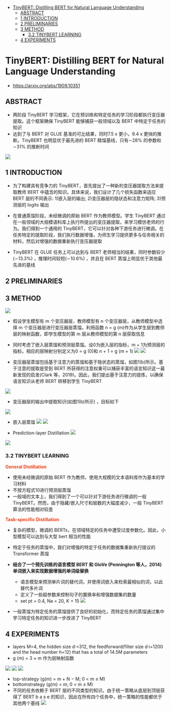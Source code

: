 <!-- TOC -->

- [TinyBERT: Distilling BERT for Natural Language Understanding](#tinybert-distilling-bert-for-natural-language-understanding)
  - [ABSTRACT](#abstract)
  - [1 INTRODUCTION](#1-introduction)
  - [2 PRELIMINARIES](#2-preliminaries)
  - [3 METHOD](#3-method)
    - [3.2 TINYBERT LEARNING](#32-tinybert-learning)
  - [4 EXPERIMENTS](#4-experiments)

<!-- /TOC -->
# TinyBERT: Distilling BERT for Natural Language Understanding
- https://arxiv.org/abs/1909.10351

## ABSTRACT
- 两阶段 TinyBERT 学习框架，它在预训练和特定任务的学习阶段都执行变压器提取。这个框架确保 TinyBERT 能够捕获一般领域以及 BERT 中特定于任务的知识
- 达到了与 BERT 对 GLUE 基准的可比结果，同时7.5 x 更小，9.4 x 更快的推断。TinyBERT 也明显优于最先进的 BERT 精馏基线，只有∼28% 的参数和∼31% 的推断时间

![](../../../source/images/45161420214514160316.png)

## 1 INTRODUCTION
- 为了构建具有竞争力的 TinyBERT，首先提出了一种新的变压器提取方法来提取教师 BERT 中蕴含的知识。具体来说，我们设计了几个损失函数来适应 BERT 层的不同表示: 1)嵌入层的输出; 2)变压器层的隐状态和注意力矩阵; 3)预测层的 logits 输出

- 在普通蒸馏阶段，未经微调的原始 BERT 作为教师模型。学生 TinyBERT 通过在一般领域的大规模语料库上执行所提出的变压器提取，来学习模仿老师的行为。我们得到一个通用的 TinyBERT，它可以针对各种下游任务进行微调。在任务特定的提取阶段，我们执行数据增强，为师生学习提供更多与任务相关的材料，然后对增强的数据重新执行变压器提取

- TinyBERT 在 GLUE 任务上可以达到与 BERT 老师相当的结果，同时参数较少(∼13.3%) ，推理时间较短(∼10.6%) ，并且在 BERT 蒸馏上明显优于其他最先进的基线

## 2 PRELIMINARIES


## 3 METHOD

![](../../../source/images/44161420214414170316.png)

- 假设学生模型有 m 个变压器层，教师模型有 n 个变压器层，从教师模型中选择 m 个变压器层进行变压器层蒸馏。利用函数 n = g (m)作为从学生层到教师层的映射函数，即学生模型的第 m 层从教师模型的第 n 层获取信息
- 同时考虑了嵌入层蒸馏和预测层蒸馏。设0为嵌入层的指标，m + 1为预测层的指标，相应的层映射分别定义为0 = g (0)和 n + 1 = g (m + 1)
![](../../../source/images/51161420215114200316.png)
![](../../../source/images/07161420210714210316.png)

- 变压器层蒸馏包括基于注意力的蒸馏和基于隐状态的蒸馏，如图1(b)所示。基于注意的提取是受到 BERT 所获得的注意权重可以捕获丰富的语言知识这一最新发现的启发(Clark 等，2019)。因此，我们提出基于注意力的提炼，以确保语言知识从老师 BERT 转移到学生 TinyBERT

![](../../../source/images/35161420213514230316.png)

- 变压器层的输出中提取知识(如图1(b)所示) ，目标如下

![](../../../source/images/12161420211214250316.png)

- 嵌入层蒸馏
![](../../../source/images/48161420214814250316.png)
![](../../../source/images/09161420210914270316.png)

- Prediction-layer Distillation
![](../../../source/images/11161420211114280316.png)

![](../../../source/images/41161420214114280316.png)

### 3.2 TINYBERT LEARNING
**<font color=#e84118>General Distillation</font>**
- 使用未经微调的原始 BERT 作为教师，使用大规模的文本语料库作为基本的学习材料
- 不按方程式10进行预测层蒸馏
- 一般域的文本上，我们得到了一个可以针对下游任务进行微调的一般 TinyBERT。然而，由于隐藏/嵌入尺寸和层数的大幅度减少，一般 TinyBERT 算法的性能相对较差

**<font color=#e84118>Task-specific Distillation</font>**
- 复杂的模型，微调的 BERTs，在领域特定的任务中遭受过度参数化。因此，小型模型可以达到与大型 bert 相当的性能
- 特定于任务的蒸馏中，我们对增强的特定于任务的数据集重新执行提议的 Transformer 蒸馏
- **结合了一个预先训练的语言模型 BERT 和 GloVe (Pennington 等人，2014)单词嵌入来实现数据增强的单词级替换**
  - 语言模型来预测单片词的替代词，并使用词嵌入来检索最相似的词，以此替代多片词
  - 定义了一些超参数来控制句子的置换率和增强数据集的数量
  -  set pt = 0.4, Na = 20, K = 15 
![](../../../source/images/53161420215314340316.png)

- 一般蒸馏为特定任务的蒸馏提供了良好的初始化，而特定任务的蒸馏通过集中学习特定任务的知识进一步改进了 TinyBERT

## 4 EXPERIMENTS
-  layers M=4, the hidden size d·=312, the feedforward/filter size d·i=1200 and the head number h=12) that has a total of 14.5M parameters
-  g (m) = 3 × m 作为层映射函数

![](../../../source/images/44161420214414390316.png)
![](../../../source/images/18161420211814420316.png)
![](../../../source/images/34161420213414420316.png)

- top-strategy (g(m) = m + N − M; 0 < m ≤ M) 
- bottomstrategy (g(m) = m; 0 < m ≤ M)
- 不同的任务依赖于 BERT 层的不同类型的知识。由于统一策略从底层到顶层获得了 BERT b a s e 的知识，因此在所有四个任务中，统一策略的性能都优于其他两个基线
![](../../../source/images/32161420213214450316.png)

